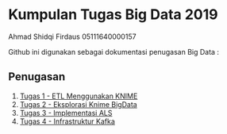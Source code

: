 # Kumpulan Tugas Big Data 2019

Ahmad Shidqi Firdaus
05111640000157

Github ini digunakan sebagai dokumentasi penugasan Big Data :

## Penugasan
1. [Tugas 1 - ETL Menggunakan KNIME](https://github.com/ahmadkikok/bigdata_2019/tree/master/tugas_1_etl-menggunakan-knime)
2. [Tugas 2 - Eksplorasi Knime BigData](https://github.com/ahmadkikok/bigdata_2019/tree/master/tugas_2_eksplorasi-knime-big-data)
3. [Tugas 3 - Implementasi ALS](https://github.com/ahmadkikok/bigdata_2019/tree/master/tugas_3_movie-rec-spark)
4. [Tugas 4 - Infrastruktur Kafka](https://github.com/ahmadkikok/bigdata_2019/tree/master/tugas_4_kafka)